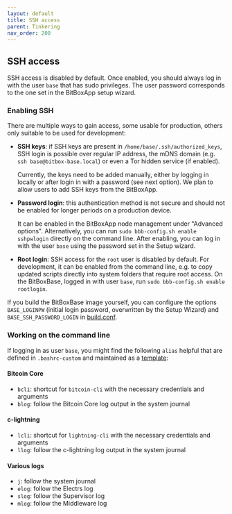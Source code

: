 ```yaml
---
layout: default
title: SSH access
parent: Tinkering
nav_order: 200
---
```

## SSH access

SSH access is disabled by default.
Once enabled, you should always log in with the user `base` that has sudo privileges.
The user password corresponds to the one set in the BitBoxApp setup wizard.

### Enabling SSH

There are multiple ways to gain access, some usable for production, others only suitable to be used for development:

* **SSH keys**: if SSH keys are present in `/home/base/.ssh/authorized_keys`, SSH login is possible over regular IP address, the mDNS domain (e.g. `ssh base@bitbox-base.local`) or even a Tor hidden service (if enabled).

  Currently, the keys need to be added manually, either by logging in locally or after login in with a password (see next option).
  We plan to allow users to add SSH keys from the BitBoxApp.

* **Password login**: this authentication method is not secure and should not be enabled for longer periods on a production device.

  It can be enabled in the BitBoxApp node management under "Advanced options".
  Alternatively, you can run `sudo bbb-config.sh enable sshpwlogin` directly on the command line.
  After enabling, you can log in with the user `base` using the password set in the Setup wizard.

* **Root login**: SSH access for the `root` user is disabled by default.
  For development, it can be enabled from the command line, e.g. to copy updated scripts directly into system folders that require root access.
  On the BitBoxBase, logged in with user `base`, run `sudo bbb-config.sh enable rootlogin`.

If you build the BitBoxBase image yourself, you can configure the options `BASE_LOGINPW` (initial login password, overwritten by the Setup Wizard) and `BASE_SSH_PASSWORD_LOGIN` in [build.conf](https://github.com/digitalbitbox/bitbox-base/blob/master/armbian/base/build.conf).

### Working on the command line

If logging in as user `base`, you might find the following `alias` helpful that are defined in `.bashrc-custom` and maintained as a [template](https://github.com/digitalbitbox/bitbox-base/blob/master/armbian/base/config/templates/bashrc-custom.template):

#### Bitcoin Core

* `bcli`: shortcut for `bitcoin-cli` with the necessary credentials and arguments
* `blog`: follow the Bitcoin Core log output in the system journal

#### c-lightning

* `lcli`: shortcut for `lightning-cli` with the necessary credentials and arguments
* `llog`: follow the c-lightning log output in the system journal

#### Various logs

* `j`: follow the system journal
* `elog`: follow the Electrs log
* `slog`: follow the Supervisor log
* `mlog`: follow the Middleware log
